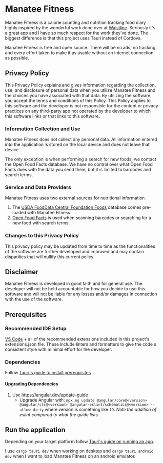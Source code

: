 # Manatee Fitness

Manatee Fitness is a calorie counting and nutrition tracking food diary highly inspired by the wonderful work done over at [Waistline](https://github.com/davidhealey/waistline). Seriously it's a great app and I have so much respect for the work they've done. The biggest difference is that this project uses Tauri instead of Cordova.

Manatee Fitness is free and open source. There will be no ads, no tracking, and every effort taken to make it as usable without an internet connection as possible.

## Privacy Policy

This Privacy Policy explains and gives information regarding the collection, use, and disclosure of personal data when you utilize Manatee Fitness and the choices you have associated with that data. By utilizing the software, you accept the terms and conditions of this Policy. This Policy applies to this software and the developer is not responsible for the content or privacy practices on any third-party app not operated by the developer to which this software links or that links to this software.

### Information Collection and Use

Manatee Fitness does not collect any personal data. All information entered into the application is stored on the local device and does not leave that device. 

The only exception is when performing a search for new foods, we contact the Open Food Facts database. We have no control over what Open Food Facts does with the data you send them, but it is limited to barcodes and search terms.

### Service and Data Providers

Manatee Fitness uses two external sources for nutritional information.

1. The [USDA FoodData Central Foundation Foods](https://fdc.nal.usda.gov/Foundation_Foods_Documentation) database comes pre-loaded with Manatee Fitness
2. [Open Food Facts](https://world.openfoodfacts.org/) is used when scanning barcodes or searching for a new food with search terms

### Changes to this Privacy Policy
This privacy policy may be updated from time to time as the functionalities of the software are further developed and improved and may contain disparities that will nullify this current policy.


## Disclaimer
Manatee Fitness is developed in good faith and for general use. The developer will not be held accountable for how you decide to use this software and will not be liable for any losses and/or damages in connection with the use of the software.


## Prerequisites

### Recommended IDE Setup

[VS Code](https://code.visualstudio.com/) + all of the recommended extensions included in this project's extensions.json file. These include linters and formatters to give the code a consistent style with minimal effort for the developer.

### Dependencies

Follow [Tauri's guide to install prerequisites](https://v2.tauri.app/start/prerequisites/)

#### Upgrading Dependencies

1. Use https://angular.dev/update-guide
    - Upgrade Angular with: `npx ng update @angular/core@<version> @angular/cli@<version> @angular-eslint/schematics@<version> --allow-dirty` where version is something like `19`. *Note the addition of eslint compared to what the guide lists.*


## Run the application

Depending on your target platform follow [Tauri's guide on running an app](https://v2.tauri.app/develop/).

I use `cargo tauri dev` when working on desktop and `cargo tauri android dev` when I want to load Manatee Fitness on an android emulator.